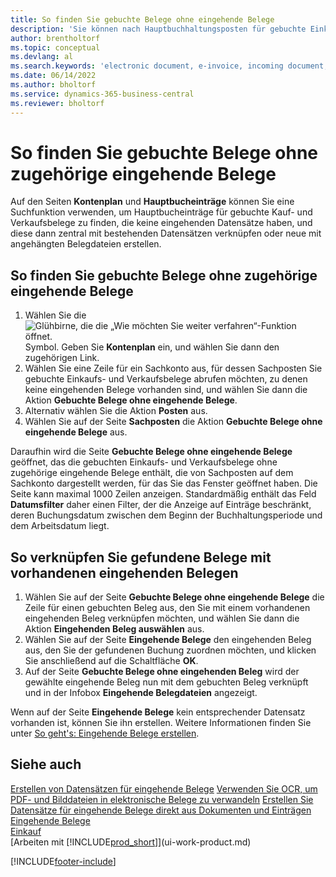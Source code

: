```yaml
---
title: So finden Sie gebuchte Belege ohne eingehende Belege
description: 'Sie können nach Hauptbuchhaltungsposten für gebuchte Einkaufs- und Verkaufsrechnungen suchen, für die es keine elektronischen Belege gibt, wie z.B. importierte Rechnungen.'
author: brentholtorf
ms.topic: conceptual
ms.devlang: al
ms.search.keywords: 'electronic document, e-invoice, incoming document, OCR, ecommerce, document exchange, import invoice'
ms.date: 06/14/2022
ms.author: bholtorf
ms.service: dynamics-365-business-central
ms.reviewer: bholtorf
---
```

# So finden Sie gebuchte Belege ohne zugehörige eingehende Belege

Auf den Seiten **Kontenplan** und **Hauptbucheinträge** können Sie eine Suchfunktion verwenden, um Hauptbucheinträge für gebuchte Kauf- und Verkaufsbelege zu finden, die keine eingehenden Datensätze haben, und diese dann zentral mit bestehenden Datensätzen verknüpfen oder neue mit angehängten Belegdateien erstellen.

## So finden Sie gebuchte Belege ohne zugehörige eingehende Belege

1. Wählen Sie die ![Glühbirne, die die „Wie möchten Sie weiter verfahren“-Funktion öffnet.](media/ui-search/search_small.png "Wie möchten Sie weiter verfahren?") Symbol. Geben Sie **Kontenplan** ein, und wählen Sie dann den zugehörigen Link.
2. Wählen Sie eine Zeile für ein Sachkonto aus, für dessen Sachposten Sie gebuchte Einkaufs- und Verkaufsbelege abrufen möchten, zu denen keine eingehenden Belege vorhanden sind, und wählen Sie dann die Aktion **Gebuchte Belege ohne eingehende Belege**.
3. Alternativ wählen Sie die Aktion **Posten** aus.
4. Wählen Sie auf der Seite **Sachposten** die Aktion **Gebuchte Belege ohne eingehende Belege** aus.

Daraufhin wird die Seite **Gebuchte Belege ohne eingehende Belege** geöffnet, das die gebuchten Einkaufs- und Verkaufsbelege ohne zugehörige eingehende Belege enthält, die von Sachposten auf dem Sachkonto dargestellt werden, für das Sie das Fenster geöffnet haben. Die Seite kann maximal 1000 Zeilen anzeigen. Standardmäßig enthält das Feld **Datumsfilter** daher einen Filter, der die Anzeige auf Einträge beschränkt, deren Buchungsdatum zwischen dem Beginn der Buchhaltungsperiode und dem Arbeitsdatum liegt.

## So verknüpfen Sie gefundene Belege mit vorhandenen eingehenden Belegen

1. Wählen Sie auf der Seite **Gebuchte Belege ohne eingehende Belege** die Zeile für einen gebuchten Beleg aus, den Sie mit einem vorhandenen eingehenden Beleg verknüpfen möchten, und wählen Sie dann die Aktion **Eingehenden Beleg auswählen** aus.
2. Wählen Sie auf der Seite **Eingehende Belege** den eingehenden Beleg aus, den Sie der gefundenen Buchung zuordnen möchten, und klicken Sie anschließend auf die Schaltfläche **OK**.
3. Auf der Seite **Gebuchte Belege ohne eingehenden Beleg** wird der gewählte eingehende Beleg nun mit dem gebuchten Beleg verknüpft und in der Infobox **Eingehende Belegdateien** angezeigt.

Wenn auf der Seite **Eingehende Belege** kein entsprechender Datensatz vorhanden ist, können Sie ihn erstellen. Weitere Informationen finden Sie unter [So geht's: Eingehende Belege erstellen](across-how-create-income-document-records.md).

## Siehe auch 

[Erstellen von Datensätzen für eingehende Belege](across-how-create-income-document-records.md)
[Verwenden Sie OCR, um PDF- und Bilddateien in elektronische Belege zu verwandeln](across-how-use-ocr-pdf-images-files.md)
[Erstellen Sie Datensätze für eingehende Belege direkt aus Dokumenten und Einträgen](across-how-connect-disconnect-income-document-records.md)
[Eingehende Belege](across-income-documents.md)  
[Einkauf](purchasing-manage-purchasing.md)  
[Arbeiten mit [!INCLUDE[prod_short](includes/prod_short.md)]](ui-work-product.md)


[!INCLUDE[footer-include](includes/footer-banner.md)]
